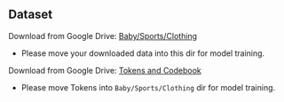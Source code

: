 ## Dataset

Download from Google Drive: [Baby/Sports/Clothing](https://drive.google.com/drive/folders/1_j7du9KX30S9PwX8jmHlTmhxOof5WTnS?role=writer)

* Please move your downloaded data into this dir for model training.

Download from Google Drive: [Tokens and Codebook](https://drive.google.com/drive/folders/1IXLbNNzyPMiuOUyZPzH1s-J-VAuULYBT?usp=drive_link)

* Please move Tokens into `Baby/Sports/Clothing` dir for model training.